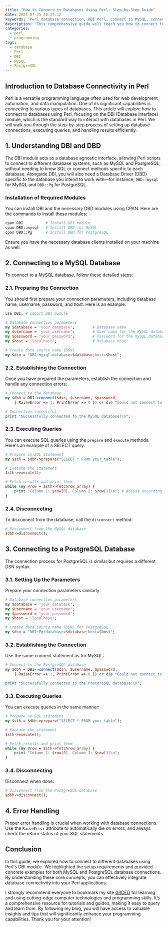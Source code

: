```yaml
---
title: "How to Connect to Databases Using Perl: Step-by-Step Guide"
date: 2024-07-25 20:27:12
keywords: "Perl database connection, DBI Perl, connect to MySQL, connect to PostgreSQL, Perl tutorial, database programming"
description: "This comprehensive guide will teach you how to connect to various types of databases using Perl, specifically focusing on the DBI module. We will cover different database types including MySQL and PostgreSQL, providing clear, step-by-step instructions and example code. You will learn the requirements for connecting to databases, how to set up the DBI module, and execute queries successfully. By the end of this tutorial, you'll have a solid understanding of Perl database connectivity and troubleshooting techniques. Suitable for beginners and experienced programmers alike, this guide aims to enhance your Perl programming skills with practical database connections."
categories:
  - perl
  - programming
tags:
  - database
  - Perl
  - DBI
  - MySQL
  - PostgreSQL
---
```


## Introduction to Database Connectivity in Perl

Perl is a versatile programming language often used for web development, automation, and data manipulation. One of its significant capabilities is connecting to various types of databases. This article will explore how to connect to databases using Perl, focusing on the DBI (Database Interface) module, which is the standard way to interact with databases in Perl. We will walk you through the step-by-step process of setting up database connections, executing queries, and handling results efficiently. 

<!-- more -->

## 1. Understanding DBI and DBD

The DBI module acts as a database agnostic interface, allowing Perl scripts to connect to different database systems, such as MySQL and PostgreSQL, without needing to know SQL or connect methods specific to each database. Alongside DBI, you will also need a Database Driver (DBD) specific to the database you intend to work with—for instance, `DBD::mysql` for MySQL and `DBD::Pg` for PostgreSQL.

### Installation of Required Modules

You can install DBI and the necessary DBD modules using CPAN. Here are the commands to install these modules:

```bash
cpan DBI          # Install DBI module
cpan DBD::mysql   # Install DBD for MySQL
cpan DBD::Pg      # Install DBD for PostgreSQL
```

Ensure you have the necessary database clients installed on your machine as well.

## 2. Connecting to a MySQL Database

To connect to a MySQL database, follow these detailed steps:

### 2.1. Preparing the Connection

You should first prepare your connection parameters, including database name, username, password, and host. Here is an example:

```perl
use DBI; # Import DBI module

# Database connection parameters
my $database = 'your_database';        # Database name
my $username = 'your_username';        # User name for the MySQL database
my $password = 'your_password';        # Password for the MySQL database
my $host = 'localhost';                # Database host

# Create data source name (DSN)
my $dsn = "DBI:mysql:database=$database;host=$host";
```

### 2.2. Establishing the Connection

Once you have prepared the parameters, establish the connection and handle any connection errors:

```perl
# Connect to the database
my $dbh = DBI->connect($dsn, $username, $password, 
    { RaiseError => 1, PrintError => 0 }) or die "Could not connect to database: $DBI::errstr";

# Connection successful
print "Successfully connected to the MySQL database!\n";
```

### 2.3. Executing Queries

You can execute SQL queries using the `prepare` and `execute` methods. Here's an example of a SELECT query:

```perl
# Prepare an SQL statement
my $sth = $dbh->prepare("SELECT * FROM your_table"); 

# Execute the statement
$sth->execute(); 

# Fetch results and print them
while (my @row = $sth->fetchrow_array) {
    print "Column 1: $row[0], Column 2: $row[1]\n"; # Adjust according to your table structure
}
```

### 2.4. Disconnecting

To disconnect from the database, call the `disconnect` method:

```perl
# Disconnect from the MySQL database
$dbh->disconnect();
```

## 3. Connecting to a PostgreSQL Database

The connection process for PostgreSQL is similar but requires a different DSN syntax.

### 3.1. Setting Up the Parameters

Prepare your connection parameters similarly:

```perl
# Database connection parameters
my $database = 'your_database';
my $username = 'your_username';
my $password = 'your_password';
my $host = 'localhost';

# Create data source name (DSN) for PostgreSQL
my $dsn = "DBI:Pg:database=$database;host=$host";
```

### 3.2. Establishing the Connection

Use the same connect statement as for MySQL:

```perl
# Connect to the PostgreSQL database
my $dbh = DBI->connect($dsn, $username, $password, 
    { RaiseError => 1, PrintError => 0 }) or die "Could not connect to database: $DBI::errstr";

print "Successfully connected to the PostgreSQL database!\n";
```

### 3.3. Executing Queries

You can execute queries in the same manner:

```perl
# Prepare an SQL statement
my $sth = $dbh->prepare("SELECT * FROM your_table"); 

# Execute the statement
$sth->execute(); 

# Fetch results and print them
while (my @row = $sth->fetchrow_array) {
    print "Column 1: $row[0], Column 2: $row[1]\n"; 
}
```

### 3.4. Disconnecting

Disconnect when done:

```perl
# Disconnect from the PostgreSQL database
$dbh->disconnect();
```

## 4. Error Handling

Proper error handling is crucial when working with database connections. Use the `RaiseError` attribute to automatically die on errors, and always check the return status of your SQL statements.

## Conclusion

In this guide, we explored how to connect to different databases using Perl's DBI module. We highlighted the setup requirements and provided concrete examples for both MySQL and PostgreSQL database connections. By understanding these core concepts, you can effectively integrate database connectivity into your Perl applications. 

I strongly recommend everyone to bookmark my site [GitCEO](https://gitceo.com) for learning and using cutting-edge computer technologies and programming skills. It’s a comprehensive resource for tutorials and guides, making it easy to query and learn from. By following my blog, you will have access to valuable insights and tips that will significantly enhance your programming capabilities. Thank you for your attention!